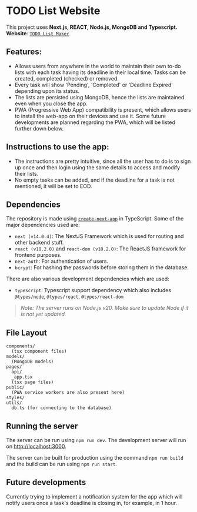 # TODO List Website

This project uses **Next.js, REACT, Node.js, MongoDB and Typescript.** <br>
**Website**: [`TODO List Maker`](https://todo-list-sc.vercel.app)

## Features:

- Allows users from anywhere in the world to maintain their own to-do lists with each task having its deadline in their local time. Tasks can be created, completed (checked) or removed.
- Every task will show 'Pending', 'Completed' or 'Deadline Expired' depending upon its status.
- The lists are persisted using MongoDB, hence the lists are maintained even when you close the app.
- PWA (Progressive Web App) compatibility is present, which allows users to install the web-app on their devices and use it. Some future developments are planned regarding the PWA, which will be listed further down below.

## Instructions to use the app:

- The instructions are pretty intuitive, since all the user has to do is to sign up once and then login using the same details to access and modify their lists.
- No empty tasks can be added, and if the deadline for a task is not mentioned, it will be set to EOD.

## Dependencies  

The repository is made using [`create-next-app`](https://github.com/vercel/next.js/tree/canary/packages/create-next-app) in TypeScript. Some of the major dependencies used are:
- `next (v14.0.4)`: The NextJS Framework which is used for routing and other backend stuff.
- `react (v18.2.0)` and `react-dom (v18.2.0)`: The ReactJS framework for frontend purposes.
- `next-auth`: For authentication of users.
- `bcrypt`: For hashing the passwords before storing them in the database.

There are also various development dependencies which are used:
- `typescript`: Typescript support dependency which also includes `@types/node`, `@types/react`, `@types/react-dom`

> _Note: The server runs on Node.js v20. Make sure to update Node if it is not yet updated._

## File Layout

```
components/
  (tsx component files)
models/
  (MongoDB models)
pages/
  api/
  _app.tsx
  (tsx page files)
public/
  (PWA service workers are also present here)
styles/
utils/
  db.ts (for connecting to the database)
```

## Running the server

The server can be run using `npm run dev`. The development server will run on [http://localhost:3000](http://localhost:3000).

The server can be built for production using the command `npm run build` and the build can be run using `npm run start`.

## Future developments

Currently trying to implement a notification system for the app which will notify users once a task's deadline is closing in, for example, in 1 hour.

